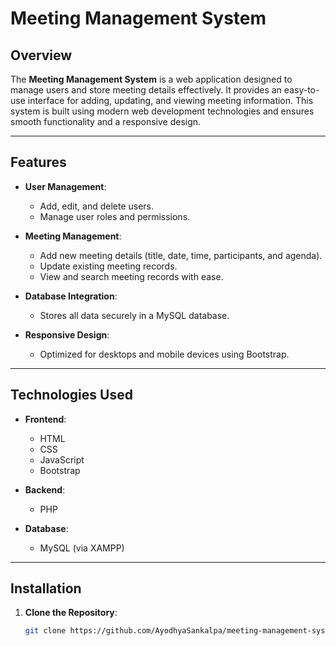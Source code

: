 # Meeting Management System  

## Overview  
The **Meeting Management System** is a web application designed to manage users and store meeting details effectively. It provides an easy-to-use interface for adding, updating, and viewing meeting information. This system is built using modern web development technologies and ensures smooth functionality and a responsive design.

---

## Features  
- **User Management**:  
  - Add, edit, and delete users.  
  - Manage user roles and permissions.  

- **Meeting Management**:  
  - Add new meeting details (title, date, time, participants, and agenda).  
  - Update existing meeting records.  
  - View and search meeting records with ease.  

- **Database Integration**:  
  - Stores all data securely in a MySQL database.  

- **Responsive Design**:  
  - Optimized for desktops and mobile devices using Bootstrap.  

---

## Technologies Used  
- **Frontend**:  
  - HTML  
  - CSS  
  - JavaScript  
  - Bootstrap  

- **Backend**:  
  - PHP  

- **Database**:  
  - MySQL (via XAMPP)  

---

## Installation  

1. **Clone the Repository**:  
   ```bash
   git clone https://github.com/AyodhyaSankalpa/meeting-management-system.git
